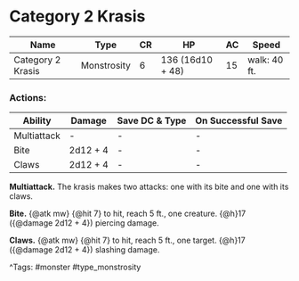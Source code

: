# Category 2 Krasis

| Name | Type | CR | HP | AC | Speed |
|------|------|----|----|----|-------|
| Category 2 Krasis | Monstrosity | 6 | 136 (16d10 + 48) | 15 | walk: 40 ft. |

### Actions:

| Ability | Damage | Save DC & Type | On Successful Save |
|---------|--------|----------------|--------------------|
| Multiattack | - | - | - |
| Bite | 2d12 + 4 | - | - |
| Claws | 2d12 + 4 | - | - |


**Multiattack.** The krasis makes two attacks: one with its bite and one with its claws.

**Bite.** {@atk mw} {@hit 7} to hit, reach 5 ft., one creature. {@h}17 ({@damage 2d12 + 4}) piercing damage.

**Claws.** {@atk mw} {@hit 7} to hit, reach 5 ft., one target. {@h}17 ({@damage 2d12 + 4}) slashing damage.

^Tags: #monster #type_monstrosity